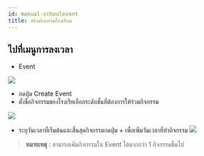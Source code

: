 ```yaml
---
id: manual-schoolevent
title: สร้างกิจกรรมโรงเรียน
---
```


## ไปที่เมนูการลงเวลา

* Event 

![](https://drive.google.com/thumbnail?id=1OeqXqJcC5bh3Yg0XDY0xk9tfYp8IVtN8&sz=w1000-h640)

* กดปุ่ม Create Event
* ตั้งชื่อกิจกรรมของโรงเรียเลือกระดับชั้นที่ต้องการให้ร่วมกิจกรรม

![](https://drive.google.com/thumbnail?id=1-qMLRH1t1aWsGKii4lQgDAcDwZjesPtz&sz=w1000-h640)

 * ระบุวันเวลาที่เริ่มต้นและสิ้นสุดกิจกรรมกดปุ่ม + เพื่อเพิ่มวันเวลาที่ทำกิจกรรม
![](https://drive.google.com/thumbnail?id=1Y1pOPDgJEMuThoCILkUOidSWcwcHKVPF&sz=w1000-h640)

> **หมายเหตุ** : สามารถเพิ่มกิจกรรมใน Event ได้มากกว่า 1 กิจกรรมขึ้นไป



